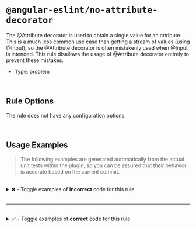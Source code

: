 <!--

  DO NOT EDIT.

  This markdown file was autogenerated using a mixture of the following files as the source of truth for its data:
  - ../../src/rules/no-attribute-decorator.ts
  - ../../tests/rules/no-attribute-decorator/cases.ts

  In order to update this file, it is therefore those files which need to be updated, as well as potentially the generator script:
  - ../../../../tools/scripts/generate-rule-docs.ts

-->

<br>

# `@angular-eslint/no-attribute-decorator`

The @Attribute decorator is used to obtain a single value for an attribute. This is a much less common use case than getting a stream of values (using @Input), so the @Attribute decorator is often mistakenly used when @Input is intended. This rule disallows the usage of @Attribute decorator entirely to prevent these mistakes.

- Type: problem

<br>

## Rule Options

The rule does not have any configuration options.

<br>

## Usage Examples

> The following examples are generated automatically from the actual unit tests within the plugin, so you can be assured that their behavior is accurate based on the current commit.

<br>

<details>
<summary>❌ - Toggle examples of <strong>incorrect</strong> code for this rule</summary>

<br>

#### Default Config

```json
{
  "rules": {
    "@angular-eslint/no-attribute-decorator": [
      "error"
    ]
  }
}
```

<br>

#### ❌ Invalid Code

```ts
class Test {
  constructor(@Attribute() foo: string) {}
              ~~~~~~~~~~~~
}
```

<br>

---

<br>

#### Default Config

```json
{
  "rules": {
    "@angular-eslint/no-attribute-decorator": [
      "error"
    ]
  }
}
```

<br>

#### ❌ Invalid Code

```ts
class Test {
  constructor(
    @Inject(TOKEN) token: string,
    randomNumber: number,
    @Attribute() foo: string,
    ~~~~~~~~~~~~
    @Attribute('baz') bar: string
    ~~~~~~~~~~~~~~~~~
  ) {}
}
```

</details>

<br>

---

<br>

<details>
<summary>✅ - Toggle examples of <strong>correct</strong> code for this rule</summary>

<br>

#### Default Config

```json
{
  "rules": {
    "@angular-eslint/no-attribute-decorator": [
      "error"
    ]
  }
}
```

<br>

#### ✅ Valid Code

```ts
class Test {
  foo() {}
}
```

<br>

---

<br>

#### Default Config

```json
{
  "rules": {
    "@angular-eslint/no-attribute-decorator": [
      "error"
    ]
  }
}
```

<br>

#### ✅ Valid Code

```ts
class Test {
  constructor() {}
}
```

<br>

---

<br>

#### Default Config

```json
{
  "rules": {
    "@angular-eslint/no-attribute-decorator": [
      "error"
    ]
  }
}
```

<br>

#### ✅ Valid Code

```ts
class Test {
  constructor(@Optional() foo: string, @Optional() bar: string, baz: number) {}
}
```

</details>

<br>
